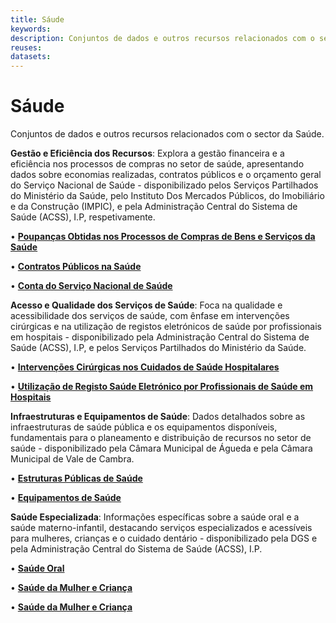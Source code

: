 ```yaml
---
title: Sáude
keywords:
description: Conjuntos de dados e outros recursos relacionados com o sector da Saúde.
reuses:
datasets:
---
```

# Sáude

Conjuntos de dados e outros recursos relacionados com o sector da Saúde.

**Gestão e Eficiência dos Recursos**: Explora a gestão financeira e a eficiência nos processos de compras no setor de saúde, apresentando dados sobre economias realizadas, contratos públicos e o orçamento geral do Serviço Nacional de Saúde - disponibilizado pelos Serviços Partilhados do Ministério da Saúde, pelo Instituto Dos Mercados Públicos, do Imobiliário e da Construção (IMPIC), e pela Administração Central do Sistema de Saúde (ACSS), I.P, respetivamente.

•	[**Poupanças Obtidas nos Processos de Compras de Bens e Serviços da Saúde**](https://dados.gov.pt/pt/datasets/poupancas-obtidas-nos-processos-de-compras-de-bens-e-servicos-da-saude-1/)

•	[**Contratos Públicos na Saúde**](https://dados.gov.pt/pt/datasets/contratos-publicos-na-saude-2/)

•	[**Conta do Serviço Nacional de Saúde**](https://dados.gov.pt/pt/datasets/conta-do-servico-nacional-de-saude-1/)

**Acesso e Qualidade dos Serviços de Saúde**: Foca na qualidade e acessibilidade dos serviços de saúde, com ênfase em intervenções cirúrgicas e na utilização de registos eletrónicos de saúde por profissionais em hospitais - disponibilizado pela Administração Central do Sistema de Saúde (ACSS), I.P, e pelos Serviços Partilhados do Ministério da Saúde.

•	[**Intervenções Cirúrgicas nos Cuidados de Saúde Hospitalares**](https://dados.gov.pt/pt/datasets/intervencoes-cirurgicas-nos-cuidados-de-saude-hospitalares/)

•	[**Utilização de Registo Saúde Eletrónico por Profissionais de Saúde em Hospitais**](https://dados.gov.pt/pt/datasets/utilizacao-de-registo-saude-eletronico-por-profissionais-de-saude-em-hospitais-2/)

**Infraestruturas e Equipamentos de Saúde**: Dados detalhados sobre as infraestruturas de saúde pública e os equipamentos disponíveis, fundamentais para o planeamento e distribuição de recursos no setor de saúde - disponibilizado pela Câmara Municipal de Águeda e pela Câmara Municipal de Vale de Cambra.

•	[**Estruturas Públicas de Saúde**](https://dados.gov.pt/pt/datasets/estruturas-publicas-de-saude-1/)

•	[**Equipamentos de Saúde**](https://dados.gov.pt/pt/datasets/equipamentos-de-saude-1/)

**Saúde Especializada**: Informações específicas sobre a saúde oral e a saúde materno-infantil, destacando serviços especializados e acessíveis para mulheres, crianças e o cuidado dentário - disponibilizado pela DGS e pela Administração Central do Sistema de Saúde (ACSS), I.P.

•	[**Saúde Oral**](https://dados.gov.pt/pt/datasets/saude-oral/)

•	[**Saúde da Mulher e Criança**](https://dados.gov.pt/pt/datasets/saude-da-mulher-e-crianca-1/)

•	[**Saúde da Mulher e Criança**](https://dados.gov.pt/pt/datasets/saude-da-mulher-e-crianca/)